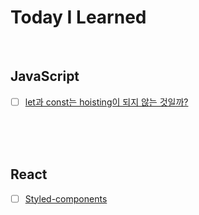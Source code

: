 # Today I Learned 
<br />

## JavaScript

- [ ] [let과 const는 hoisting이 되지 않는 것일까?](https://github.com/leedhhhhh/TIL/blob/main/JavaScript%EC%A0%95%EB%A6%AC/hoisting.md)

<br /><br /><br />
## React

- [ ] [Styled-components](https://github.com/leedhhhhh/TIL/blob/main/React%EC%A0%95%EB%A6%AC/Styled-components.md)
   



